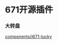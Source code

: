 # 671开源插件
### 大转盘
[components/i671-lucky](https://github.com/q25979/HB-/tree/master/components/i671-lucky)